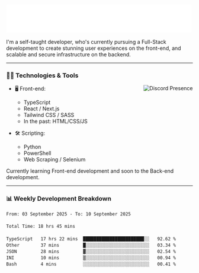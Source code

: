 <img src="assets/wave.svg" alt=":wave:" />

I'm a self-taught developer, who's currently pursuing a Full-Stack development to create stunning user experiences on the front-end, and scalable and secure infrastructure on the backend.

---

### 🧑‍💻 Technologies & Tools

<a href="https://discord.com/users/414304208649453568" target="_blank" rel="nofollow">
   <img src="https://lanyard-profile-readme.vercel.app/api/414304208649453568?idleMessage=Probably%20doing%20something%20else..." alt="Discord Presence" align="right">
</a>

- 🖥️ Front-end:

  - TypeScript
  - React / Next.js
  - Tailwind CSS / SASS
  - In the past: HTML/CSS/JS

- 🛠 Scripting:

  - Python
  - PowerShell
  - Web Scraping / Selenium

Currently learning Front-end development and soon to the Back-end development.

---

### 📊 Weekly Development Breakdown

<!--START_SECTION:waka-->

```txt
From: 03 September 2025 - To: 10 September 2025

Total Time: 18 hrs 45 mins

TypeScript   17 hrs 22 mins  ███████████████████████░░   92.62 %
Other        37 mins         █░░░░░░░░░░░░░░░░░░░░░░░░   03.34 %
JSON         28 mins         ▓░░░░░░░░░░░░░░░░░░░░░░░░   02.54 %
INI          10 mins         ▒░░░░░░░░░░░░░░░░░░░░░░░░   00.94 %
Bash         4 mins          ░░░░░░░░░░░░░░░░░░░░░░░░░   00.41 %
```

<!--END_SECTION:waka-->
